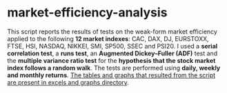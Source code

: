 # market-efficiency-analysis

This script reports the results of tests on the weak-form market efficiency applied to the following **12 market indexes**: CAC, DAX, DJ, EURSTOXX, FTSE, HSI, NASDAQ, NIKKEI, SMI, SP500, SSEC and PSI20. I used a **serial correlation test**, a **runs test**, an **Augmented Dickey–Fuller (ADF)** test and the **multiple variance ratio test** for the **hypothesis that the stock market index follows a random walk**. The tests are performed using **daily, weekly and monthly returns**. <u>The tables and graphs that resulted from the script are present in excels and graphs directory</u>.
